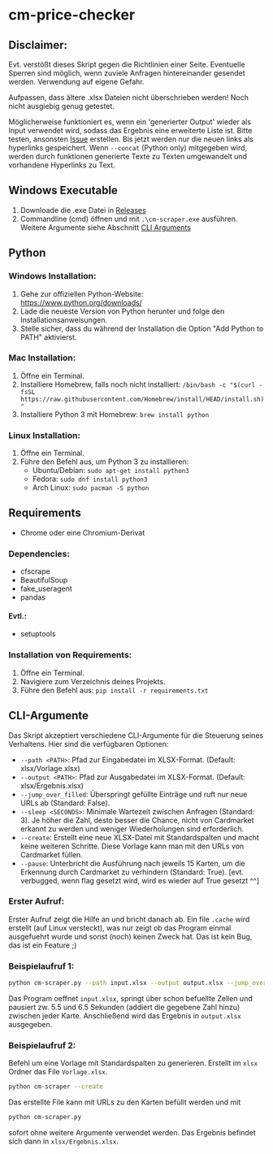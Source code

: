 # cm-price-checker

## Disclaimer:
Evt. verstößt dieses Skript gegen die Richtlinien einer Seite. Eventuelle Sperren sind möglich, wenn zuviele Anfragen hintereinander gesendet werden. Verwendung auf eigene Gefahr.

Aufpassen, dass ältere .xlsx Dateien nicht überschrieben werden! Noch nicht ausgiebig genug getestet.

Möglicherweise funktioniert es, wenn ein 'generierter Output' wieder als Input verwendet wird, sodass das Ergebnis eine erweiterte Liste ist. Bitte testen, ansonsten [Issue](https://github.com/IsolatedSys/cm-price-checker/issues/new/choose) erstellen.
Bis jetzt werden nur die neuen links als hyperlinks gespeichert. Wenn `--concat` (Python only) mitgegeben wird, werden durch funktionen generierte Texte zu Texten umgewandelt und vorhandene Hyperlinks zu Text.


## Windows Executable
1. Downloade die .exe Datei in [Releases](https://github.com/IsolatedSys/cm-price-checker/releases/tag/v1.1.0)
2. Commandline (cmd) öffnen und mit `.\cm-scraper.exe` ausführen. Weitere Argumente siehe Abschnitt [CLI Arguments](./README.md#cli-argumente)

## Python

### Windows Installation:
1. Gehe zur offiziellen Python-Website: https://www.python.org/downloads/
2. Lade die neueste Version von Python herunter und folge den Installationsanweisungen.
3. Stelle sicher, dass du während der Installation die Option "Add Python to PATH" aktivierst.

### Mac Installation:
1. Öffne ein Terminal.
2. Installiere Homebrew, falls noch nicht installiert: `/bin/bash -c "$(curl -fsSL https://raw.githubusercontent.com/Homebrew/install/HEAD/install.sh)"`
3. Installiere Python 3 mit Homebrew: `brew install python`

### Linux Installation:
1. Öffne ein Terminal.
2. Führe den Befehl aus, um Python 3 zu installieren:
   - Ubuntu/Debian: `sudo apt-get install python3`
   - Fedora: `sudo dnf install python3`
   - Arch Linux: `sudo pacman -S python`

## Requirements
- Chrome oder eine Chromium-Derivat

### Dependencies:
- cfscrape
- BeautifulSoup
- fake_useragent
- pandas

#### Evtl.:
- setuptools

### Installation von Requirements:
1. Öffne ein Terminal.
2. Navigiere zum Verzeichnis deines Projekts.
3. Führe den Befehl aus: `pip install -r requirements.txt`


## CLI-Argumente

Das Skript akzeptiert verschiedene CLI-Argumente für die Steuerung seines Verhaltens. Hier sind die verfügbaren Optionen:

- `--path <PATH>`: Pfad zur Eingabedatei im XLSX-Format. (Default: xlsx/Vorlage.xlsx)
- `--output <PATH>`: Pfad zur Ausgabedatei im XLSX-Format. (Default: xlsx/Ergebnis.xlsx)
- `--jump_over_filled`: Überspringt gefüllte Einträge und ruft nur neue URLs ab (Standard: False).
- `--sleep <SECONDS>`: Minimale Wartezeit zwischen Anfragen (Standard: 3). Je höher die Zahl, desto besser die Chance, nicht von Cardmarket erkannt zu werden und weniger Wiederholungen sind erforderlich.
- `--create`: Erstellt eine neue XLSX-Datei mit Standardspalten und macht keine weiteren Schritte. Diese Vorlage kann man mit den URLs von Cardmarket füllen.
- `--pause`: Unterbricht die Ausführung nach jeweils 15 Karten, um die Erkennung durch Cardmarket zu verhindern (Standard: True). [evt. verbugged, wenn flag gesetzt wird, wird es wieder auf True gesetzt ^^]

### Erster Aufruf:
Erster Aufruf zeigt die Hilfe an und bricht danach ab. Ein file `.cache` wird erstellt (auf Linux versteckt), was nur zeigt ob das Program einmal ausgefuehrt wurde und sonst (noch) keinen Zweck hat.
Das ist kein Bug, das ist ein Feature ;)

### Beispielaufruf 1:
```bash
python cm-scraper.py --path input.xlsx --output output.xlsx --jump_over_filled --sleep 5
```
Das Program oeffnet `input.xlsx`, springt über schon befuellte Zellen und pausiert zw. 5.5 und 6.5 Sekunden (addiert die gegebene Zahl hinzu) zwischen jeder Karte. Anschließend wird das Ergebnis in `output.xlsx` ausgegeben.

### Beispielaufruf 2:
Befehl um eine Vorlage mit Standardspalten zu generieren. Erstellt im `xlsx` Ordner das File `Vorlage.xlsx`.
```bash
python cm-scraper --create
```
Das erstellte File kann mit URLs zu den Karten befüllt werden und mit
```bash
python cm-scraper.py
```
sofort ohne weitere Argumente verwendet werden. Das Ergebnis befindet sich dann in `xlsx/Ergebnis.xlsx`. 

